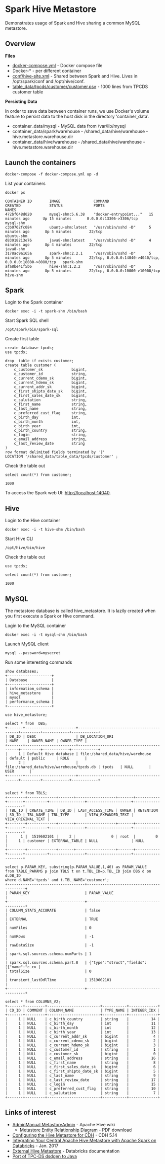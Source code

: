 # Spark Hive Metastore

Demonstrates usage of Spark and Hive sharing a common MySQL metastore.

## Overview

**Files**
  * [docker-compose.yml](docker-compose.yml) - Docker compose file
  * Docker-* - per different container
  * [conf/hive-site.xml](conf/hive-site.xml) - Shared between Spark and Hive. Lives in /opt/spark/conf and /opt/hive/conf.
  * [table_data/tpcds/customer/customer.psv](table_data/tpcds/customer/customer.psv) - 1000 lines from TPCDS customer table

**Persisting Data**

In order to save data between container runs, we use Docker's volume feature to persist data to the host disk in the directory 'container_data'.
 * container_data/mysql - MySQL data from /var/lib/mysql
 * container_data/spark/warehouse - /shared_data/hive/warehouse - hive.metastore.warehouse.dir
 * container_data/hive/warehouse - /shared_data/hive/warehouse - hive.metastore.warehouse.dir

## Launch the containers

```
docker-compose -f docker-compose.yml up -d
```

List your containers
```
docker ps

CONTAINER ID        IMAGE               COMMAND                  CREATED             STATUS              PORTS                                                      NAMES
472bf648d020        mysql-shm:5.6.38    "docker-entrypoint..."   15 minutes ago      Up 15 minutes       0.0.0.0:13306->3306/tcp                                    mysql-shm
c3b0762fc084        ubuntu-shm:latest   "/usr/sbin/sshd -D"      5 minutes ago       Up 5 minutes        22/tcp                                                     ubuntu-shm
d83018213e76        java8-shm:latest    "/usr/sbin/sshd -D"      4 minutes ago       Up 4 minutes        22/tcp                                                     java8-shm
3178ac9a165a        spark-shm:2.2.1     "/usr/sbin/sshd -D"      5 minutes ago       Up 5 minutes        22/tcp, 0.0.0.0:14040->4040/tcp, 0.0.0.0:18080->8080/tcp   spark-shm
afa8be41f5b6        hive-shm:1.2.2      "/usr/sbin/sshd -D"      5 minutes ago       Up 5 minutes        22/tcp, 0.0.0.0:10000->10000/tcp                           hive-shm
```

## Spark

Login to the Spark container
```
docker exec -i -t spark-shm /bin/bash
```

Start Spark SQL shell
```
/opt/spark/bin/spark-sql
```

Create first table
```
create database tpcds;
use tpcds;

drop  table if exists customer;
create table customer (
    c_customer_sk             bigint,
    c_customer_id             string,
    c_current_cdemo_sk        bigint,
    c_current_hdemo_sk        bigint,
    c_current_addr_sk         bigint,
    c_first_shipto_date_sk    bigint,
    c_first_sales_date_sk     bigint,
    c_salutation              string,
    c_first_name              string,
    c_last_name               string,
    c_preferred_cust_flag     string,
    c_birth_day               int,
    c_birth_month             int,
    c_birth_year              int,
    c_birth_country           string,
    c_login                   string,
    c_email_address           string,
    c_last_review_date        string
)
row format delimited fields terminated by '|'
LOCATION '/shared_data/table_data/tpcds/customer' ;
```

Check the table out
```
select count(*) from customer;

1000
```


To access the Spark web UI: [http://localhost:14040](http://localhost:14040).

## Hive

Login to the Hive container
```
docker exec -i -t hive-shm /bin/bash
```

Start Hive CLI
```
/opt/hive/bin/hive
```

Check the table out
```
use tpcds;

select count(*) from customer;

1000
```

## MySQL

The metastore database is called hive_metastore. It is lazily created when you first execute a Spark or Hive command.

Login to the MySQL container
```
docker exec -i -t mysql-shm /bin/bash
```

Launch MySQL client
```
mysql --password=mysecret
```

Run some interesting commands
```
show databases;
+--------------------+
| Database           |
+--------------------+
| information_schema |
| hive_metastore     |
| mysql              |
| performance_schema |
+--------------------+

use hive_metastore;

select * from  DBS;
+-------+-----------------------+-------------------------------------------+---------+------------+------------+
| DB_ID | DESC                  | DB_LOCATION_URI                           | NAME    | OWNER_NAME | OWNER_TYPE |
+-------+-----------------------+-------------------------------------------+---------+------------+------------+
|     1 | Default Hive database | file:/shared_data/hive/warehouse          | default | public     | ROLE       |
|     2 |                       | file:/shared_data/hive/warehouse/tpcds.db | tpcds   | NULL       | USER       |
+-------+-----------------------+-------------------------------------------+---------+------------+------------+


select * from TBLS;
+--------+-------------+-------+------------------+-------+-----------+-------+----------+----------------+--------------------+--------------------+
| TBL_ID | CREATE_TIME | DB_ID | LAST_ACCESS_TIME | OWNER | RETENTION | SD_ID | TBL_NAME | TBL_TYPE       | VIEW_EXPANDED_TEXT | VIEW_ORIGINAL_TEXT |
+--------+-------------+-------+------------------+-------+-----------+-------+----------+----------------+--------------------+--------------------+
|      1 |  1519602101 |     2 |                0 | root  |         0 |     1 | customer | EXTERNAL_TABLE | NULL               | NULL               |
+--------+-------------+-------+------------------+-------+-----------+-------+----------+----------------+--------------------+--------------------+

select p.PARAM_KEY, substring(p.PARAM_VALUE,1,40) as PARAM_VALUE 
from TABLE_PARAMS p join TBLS t on t.TBL_ID=p.TBL_ID join DBS d on d.DB_ID 
where d.NAME='tpcds' and t.TBL_NAME='customer'; 
+-----------------------------------+------------------------------------------+
| PARAM_KEY                         | PARAM_VALUE                              |
+-----------------------------------+------------------------------------------+
| COLUMN_STATS_ACCURATE             | false                                    |
| EXTERNAL                          | TRUE                                     |
| numFiles                          | 0                                        |
| numRows                           | -1                                       |
| rawDataSize                       | -1                                       |
| spark.sql.sources.schema.numParts | 1                                        |
| spark.sql.sources.schema.part.0   | {"type":"struct","fields":[{"name":"c_cu |
| totalSize                         | 0                                        |
| transient_lastDdlTime             | 1519602101                               |
+-----------------------------------+------------------------------------------+

select * from COLUMNS_V2;
+-------+---------+------------------------+-----------+-------------+
| CD_ID | COMMENT | COLUMN_NAME            | TYPE_NAME | INTEGER_IDX |
+-------+---------+------------------------+-----------+-------------+
|     1 | NULL    | c_birth_country        | string    |          14 |
|     1 | NULL    | c_birth_day            | int       |          11 |
|     1 | NULL    | c_birth_month          | int       |          12 |
|     1 | NULL    | c_birth_year           | int       |          13 |
|     1 | NULL    | c_current_addr_sk      | bigint    |           4 |
|     1 | NULL    | c_current_cdemo_sk     | bigint    |           2 |
|     1 | NULL    | c_current_hdemo_sk     | bigint    |           3 |
|     1 | NULL    | c_customer_id          | string    |           1 |
|     1 | NULL    | c_customer_sk          | bigint    |           0 |
|     1 | NULL    | c_email_address        | string    |          16 |
|     1 | NULL    | c_first_name           | string    |           8 |
|     1 | NULL    | c_first_sales_date_sk  | bigint    |           6 |
|     1 | NULL    | c_first_shipto_date_sk | bigint    |           5 |
|     1 | NULL    | c_last_name            | string    |           9 |
|     1 | NULL    | c_last_review_date     | string    |          17 |
|     1 | NULL    | c_login                | string    |          15 |
|     1 | NULL    | c_preferred_cust_flag  | string    |          10 |
|     1 | NULL    | c_salutation           | string    |           7 |
+-------+---------+------------------------+-----------+-------------+
```

## Links of interest

* [AdminManual MetastoreAdmin](https://cwiki.apache.org/confluence/display/Hive/AdminManual+MetastoreAdmin) - Apache Hive wiki
  * [Metastore Entity Relationship Diagram](https://issues.apache.org/jira/secure/attachment/12471108/HiveMetaStore.pdf) - PDF download
* [Configuring the Hive Metastore for CDH](https://www.cloudera.com/documentation/enterprise/5-14-x/topics/cdh_ig_hive_metastore_configure.html) - CDH 5.14
* [Integrating Your Central Apache Hive Metastore with Apache Spark on Databricks](https://databricks.com/blog/2017/01/30/integrating-central-hive-metastore-apache-spark-databricks.html) - Jan. 2017
* [External Hive Metastore](https://docs.databricks.com/user-guide/advanced/external-hive-metastore.html) - Databricks documentation
* [Port of TPC-DS dsdgen to Java](https://github.com/starburstdata/tpcds)

